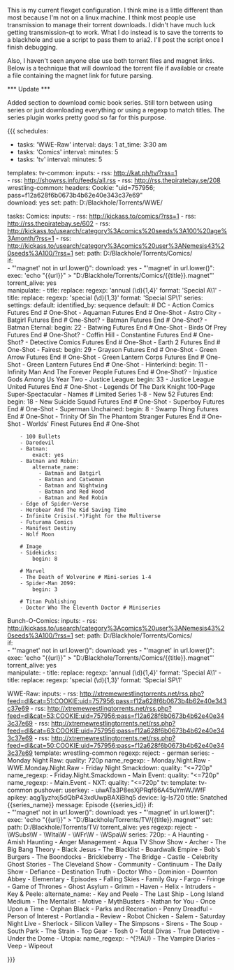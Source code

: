 This is my current flexget configuration. I think mine is a little different than most because I'm not on a linux machine. I think most people use transmission to manage their torrent downloads. I didn't have much luck getting transmission-qt to work. What I do instead is to save the torrents to a blackhole and use a script to pass them to aria2. I'll post the script once I finish debugging. 

Also, I haven't seen anyone else use both torrent files and magnet links. Below is a technique that will download the torrent file if available or create a file containing the magnet link for future parsing.

*** Update *** 

Added section to download comic book series. Still torn between using series or just downloading everything or using a regexp to match titles. The series plugin works pretty good so far for this purpose.

{{{
schedules:
  - tasks: 'WWE-Raw'
    interval:
      days: 1
      at_time: 3:30 am
  - tasks: 'Comics'
    interval:
      minutes: 5
  - tasks: 'tv'
    interval:
      minutes: 5

templates:
  tv-common:
    inputs:
      - rss: http://kat.ph/tv/?rss=1      
      - rss: http://showrss.info/feeds/all.rss
      - rss: http://rss.thepiratebay.se/208
  wrestling-common:
    headers:
      Cookie: "uid=757956; pass=f12a628f6b0673b4b62e40e343c37e69"   
    download: yes
    set:
      path: D:/Blackhole/Torrents/WWE/

tasks:
  Comics:
    inputs:
      - rss: http://kickass.to/comics/?rss=1
      - rss: http://rss.thepiratebay.se/602
      - rss: http://kickass.to/usearch/category%3Acomics%20seeds%3A100%20age%3Amonth/?rss=1
      - rss: http://kickass.to/usearch/category%3Acomics%20user%3ANemesis43%20seeds%3A100/?rss=1
    set:
      path:  D:/Blackhole/Torrents/Comics/    
    if:      
      - "'magnet' not in url.lower()":
          download: yes
      - "'magnet' in url.lower()":
          exec: 'echo "{{url}}" > "D:/Blackhole/Torrents/Comics/{{title}}.magnet"'
    torrent_alive: yes    
    manipulate:
      - title:
          replace:
            regexp: 'annual (\d){1,4}'
            format: 'Special A\1'
      - title:
          replace:
            regexp: 'special (\d){1,3}'
            format: 'Special SP\1'
    series:
      settings:
        default:
          identified_by: sequence
      default:
        # DC
        - Action Comics Futures End # One-Shot
        - Aquaman Futures End # One-Shot
        - Astro City
        - Batgirl Futures End # One-Shot?
        - Batman Futures End # One-Shot?
        - Batman Eternal:
            begin: 22
        - Batwing Futures End # One-Shot
        - Birds Of Prey Futures End # One-Shot?
        - Coffin Hill
        - Constantine Futures End # One-Shot?
        - Detective Comics Futures End # One-Shot
        - Earth 2 Futures End # One-Shot
        - Fairest:
            begin: 29
        - Grayson Futures End # One-Shot
        - Green Arrow Futures End # One-Shot
        - Green Lantern Corps Futures End # One-Shot
        - Green Lantern Futures End # One-Shot
        - Hinterkind:
            begin: 11
        - Infinity Man And The Forever People Futures End # One-Shot?
        - Injustice Gods Among Us Year Two
        - Justice League:
            begin: 33
        - Justice League United Futures End # One-Shot
        - Legends Of The Dark Knight 100-Page Super-Spectacular
        - Names # Limited Series 1-8
        - New 52 Futures End:
            begin: 18
        - New Suicide Squad Futures End # One-Shot
        - Superboy Futures End # One-Shot
        - Superman Unchained:
            begin: 8 
        - Swamp Thing Futures End # One-Shot
        - Trinity Of Sin The Phantom Stranger Futures End # One-Shot
        - Worlds' Finest Futures End # One-Shot

        - 100 Bullets
        - Daredevil
        - Batman:
            exact: yes
        - Batman and Robin:
            alternate_name:
              - Batman and Batgirl
              - Batman and Catwoman
              - Batman and Nightwing
              - Batman and Red Hood
              - Batman and Red Robin
        - Edge of Spider-Verse
        - Herobear And The Kid Saving Time
        - Infinite Crisis(.*)Fight for the Multiverse
        - Futurama Comics
        - Manifest Destiny
        - Wolf Moon

        # Image
        - Sidekicks:
            begin: 8

        # Marvel
        - The Death of Wolverine # Mini-series 1-4
        - Spider-Man 2099:
            begin: 3

        # Titan Publishing
        - Doctor Who The Eleventh Doctor # Miniseries        

  Bunch-O-Comics:
    inputs:
      - rss: http://kickass.to/usearch/category%3Acomics%20user%3ANemesis43%20seeds%3A100/?rss=1
    set:
      path:  D:/Blackhole/Torrents/Comics/    
    if:      
      - "'magnet' not in url.lower()":
          download: yes
      - "'magnet' in url.lower()":
          exec: 'echo "{{url}}" > "D:/Blackhole/Torrents/Comics/{{title}}.magnet"'
    torrent_alive: yes    
    manipulate:
      - title:
          replace:
            regexp: 'annual (\d){1,4}'
            format: 'Special A\1'
      - title:
          replace:
            regexp: 'special (\d){1,3}'
            format: 'Special SP\1'

  WWE-Raw:
    inputs:
      - rss: http://xtremewrestlingtorrents.net/rss.php?feed=dl&cat=51:COOKIE:uid=757956;pass=f12a628f6b0673b4b62e40e343c37e69
      - rss: http://xtremewrestlingtorrents.net/rss.php?feed=dl&cat=53:COOKIE:uid=757956;pass=f12a628f6b0673b4b62e40e343c37e69
      - rss: http://xtremewrestlingtorrents.net/rss.php?feed=dl&cat=63:COOKIE:uid=757956;pass=f12a628f6b0673b4b62e40e343c37e69
      - rss: http://xtremewrestlingtorrents.net/rss.php?feed=dl&cat=50:COOKIE:uid=757956;pass=f12a628f6b0673b4b62e40e343c37e69
    template: wrestling-common
    regexp:
      reject:
        - german
    series:
      - Monday Night Raw:
          quality: 720p
          name_regexp:
            - Monday\.Night\.Raw
            - WWE\.Monday\.Night\.Raw
      - Friday Night Smackdown:
          quality: "<=720p"
          name_regexp:
            - Friday\.Night\.Smackdown
      - Main Event:
          quality: "<=720p"
          name_regexp:
            - Main\.Event
      - NXT:
          quality: "<=720p"
  tv:
    template: tv-common
    pushover:
        userkey: 
            - uiwATa3P8esXjPRqf66A45uYmWJWfF
        apikey: aqg1jyzhxj5dQbP43xdUwpBAXiBhq5
        device: lg-ls720
        title: Snatched {{series_name}}
        message: Episode {{series_id}}
    if:      
      - "'magnet' not in url.lower()":
          download: yes
      - "'magnet' in url.lower()":
          exec: 'echo "{{url}}" > "D:/Blackhole/Torrents/TV/{{title}}.magnet"'
    set:
      path:  D:/Blackhole/Torrents/TV/
    torrent_alive: yes
    regexp:
      reject:
        - \WSubs\W
        - \WIta\W
        - \WFr\W
        - \WSpa\W
    series:
      720p:
        - A Haunting
        - Amish Haunting
        - Anger Management
        - Aqua TV Show Show
        - Archer
        - The Big Bang Theory
        - Black Jesus
        - The Blacklist
        - Boardwalk Empire
        - Bob's Burgers
        - The Boondocks
        - Brickleberry
        - The Bridge
        - Castle
        - Celebrity Ghost Stories
        - The Cleveland Show
        - Community
        - Continuum
        - The Daily Show
        - Defiance
        - Destination Truth
        - Doctor Who
        - Dominion
        - Downton Abbey
        - Elementary
        - Episodes
        - Falling Skies
        - Family Guy
        - Fargo
        - Fringe
        - Game of Thrones
        - Ghost Asylum
        - Grimm
        - Haven
        - Helix
        - Intruders
        - Key & Peele:
            alternate_name:
              - Key and Peele
        - The Last Ship
        - Long Island Medium
        - The Mentalist
        - Motive
        - MythBusters
        - Nathan for You
        - Once Upon a Time
        - Orphan Black
        - Parks and Recreation
        - Penny Dreadful
        - Person of Interest
        - Portlandia
        - Review
        - Robot Chicken
        - Salem
        - Saturday Night Live
        - Sherlock
        - Silicon Valley
        - The Simpsons
        - Sirens
        - The Soup
        - South Park
        - The Strain
        - Top Gear
        - Tosh 0
        - Total Divas
        - True Detective
        - Under the Dome
        - Utopia:
            name_regexp:
              - ^(?!AU)
        - The Vampire Diaries
        - Veep
        - Wipeout

}}}